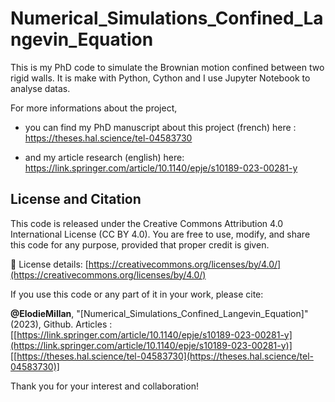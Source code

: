 # Numerical_Simulations_Confined_Langevin_Equation

This is my PhD code to simulate the Brownian motion confined between two rigid walls.
It is make with Python, Cython and I use Jupyter Notebook to analyse datas.

For more informations about the project, 
- you can find my PhD manuscript about this project (french) here :
https://theses.hal.science/tel-04583730

- and my article research (english) here:
https://link.springer.com/article/10.1140/epje/s10189-023-00281-y

## License and Citation
This code is released under the Creative Commons Attribution 4.0 International License (CC BY 4.0).
You are free to use, modify, and share this code for any purpose, provided that proper credit is given.

🔗 License details: [https://creativecommons.org/licenses/by/4.0/](https://creativecommons.org/licenses/by/4.0/)

If you use this code or any part of it in your work, please cite:

**@ElodieMillan**, "[Numerical_Simulations_Confined_Langevin_Equation]" (2023), Github.
Articles : [[https://link.springer.com/article/10.1140/epje/s10189-023-00281-y](https://link.springer.com/article/10.1140/epje/s10189-023-00281-y)]
[[https://theses.hal.science/tel-04583730](https://theses.hal.science/tel-04583730)]

Thank you for your interest and collaboration!
